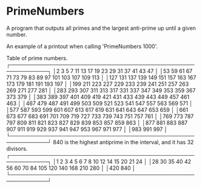 # PrimeNumbers
A program that outputs all primes and the largest anti-prime up until a given number.
 
 An example of a printout when calling 'PrimeNumbers 1000'.
 
 Table of prime numbers.
┌────────────────────────────────────────────────────────────┐
│2   3   5   7   11  13  17  19  23  29  31  37  41  43  47  │
│53  59  61  67  71  73  79  83  89  97  101 103 107 109 113 │
│127 131 137 139 149 151 157 163 167 173 179 181 191 193 197 │
│199 211 223 227 229 233 239 241 251 257 263 269 271 277 281 │
│283 293 307 311 313 317 331 337 347 349 353 359 367 373 379 │
│383 389 397 401 409 419 421 431 433 439 443 449 457 461 463 │
│467 479 487 491 499 503 509 521 523 541 547 557 563 569 571 │
│577 587 593 599 601 607 613 617 619 631 641 643 647 653 659 │
│661 673 677 683 691 701 709 719 727 733 739 743 751 757 761 │
│769 773 787 797 809 811 821 823 827 829 839 853 857 859 863 │
│877 881 883 887 907 911 919 929 937 941 947 953 967 971 977 │
│983 991 997                                                 │
└────────────────────────────────────────────────────────────┘
840 is the highest antiprime in the interval, and it has 32 divisors.
┌────────────────────────────────────────────────────────────┐
│1   2   3   4   5   6   7   8   10  12  14  15  20  21  24  │
│28  30  35  40  42  56  60  70  84  105 120 140 168 210 280 │
│420 840                                                     │
└────────────────────────────────────────────────────────────┘

